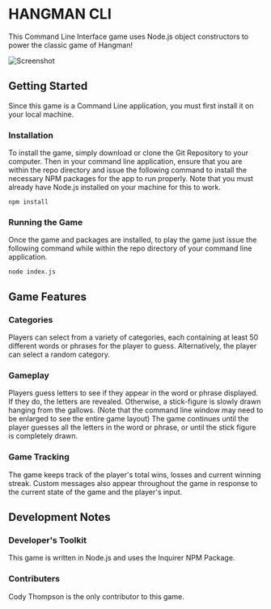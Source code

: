# HANGMAN CLI

This Command Line Interface game uses Node.js object constructors to power the classic game of Hangman!

![Screenshot](https://cdt12988.github.io/images/portfolio/hangmanCLI.jpg "Hangman CLI Screenshot")

## Getting Started

Since this game is a Command Line application, you must first install it on your local machine.

### Installation

To install the game, simply download or clone the Git Repository to your computer.  Then in your command line application, ensure that you are within the repo directory and issue the following command to install the necessary NPM packages for the app to run properly.  Note that you must already have Node.js installed on your machine for this to work.

```
npm install
```

### Running the Game

Once the game and packages are installed, to play the game just issue the following command while within the repo directory of your command line application.

```
node index.js
```

## Game Features

### Categories

Players can select from a variety of categories, each containing at least 50 different words or phrases for the player to guess.  Alternatively, the player can select a random category.

### Gameplay

Players guess letters to see if they appear in the word or phrase displayed.  If they do, the letters are revealed.  Otherwise, a stick-figure is slowly drawn hanging from the gallows. (Note that the command line window may need to be enlarged to see the entire game layout)  The game continues until the player guesses all the letters in the word or phrase, or until the stick figure is completely drawn.

### Game Tracking

The game keeps track of the player's total wins, losses and current winning streak.  Custom messages also appear throughout the game in response to the current state of the game and the player's input.

## Development Notes

### Developer's Toolkit

This game is written in Node.js and uses the Inquirer NPM Package.

### Contributers

Cody Thompson is the only contributor to this game.